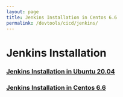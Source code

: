 ```yaml
---
layout: page
title: Jenkins Installation in Centos 6.6
permalink: /devtools/cicd/jenkins/
---
```


# Jenkins Installation

### [Jenkins Installation in Ubuntu 20.04](/devtools/cicd/jenkins/setup/ubuntu/20.04/)

### [Jenkins Installation in Centos 6.6](/devtools/cicd/jenkins/setup/centos/6/)
